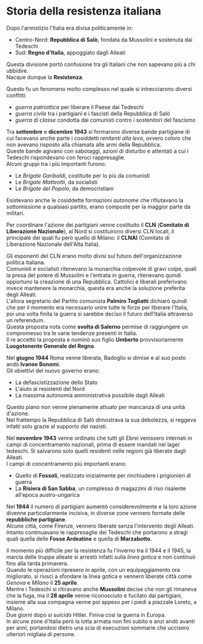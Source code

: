 # Storia della resistenza italiana

Dopo l'armistizio l'Italia era divisa politicamente in:
- Centro-Nord: **Repubblica di Salò**, fondata da Mussolini e sostenuta dai
Tedeschi
- Sud: **Regno d'Italia**, appoggiato dagli Alleati

Questa divisione portò confusione tra gli Italiani che non sapevano più a chi
ubbidire.\
Nacque dunque la **Resistenza**.

Questo fu un fenomeno molto complesso nel quale si intrecciarono diversi
conflitti:
- *guerra patriottica* per liberare il Paese dai Tedeschi
- *guerra civile* tra i partigiani e i fascisti della Repubblica di Salò
- *guerra di classe* condotta dai comunisti contro i sostenitori del fascismo

Tra **settembre** e **dicembre 1943** si formarono diverse bande partigiane di
cui facevano anche parte i cosiddetti *renitenti alla leva*, ovvero coloro che
non avevano risposto alla chiamata alle armi della Repubblica.\
Queste bande agivano con sabotaggi, azioni di disturbo e attentati a cui i
Tedeschi rispondevano con feroci rappresaglie.\
Alcuni gruppi tra i più importanti furono:
- Le *Brigate Garibaldi*, costituite per lo più da comunisti
- Le *Brigate Matteotti*, da socialisti
- Le *Brigate del Popolo*, da democristiani

Esistevano anche le cosiddette formazioni *autonome* che rifiutavano la
sottomissione a qualsiasi partito, erano composte per la maggior parte da
militari.

Per coordinare l'azione dei partigiani venne costituito il **CLN** (**Comitato
di Liberazione Nazionale**), al Nord si costituirono diversi CLN locali, il
principale dei quali fu però quello di Milano: il **CLNAI** (Comitato di
Liberazione Nazionale dell'Alta Italia).

Gli esponenti del CLN erano molto divisi sul futuro dell'organizzazione politica
italiana.\
Comunisti e socialisti ritenevano la monarchia colpevole di gravi colpe, quali
la presa del potere di Mussolini e l'entrata in guerra, ritenevano quindi
opportuno la creazione di una Repubblica. Cattolici e liberali preferivano
invece mantenere la monarchia, questa era anche la soluzione preferita degli
Alleati.\
L'allora segretario del Partito comunista **Palmiro Togliatti** dichiarò quindi
che per il momento era necessario unire tutte le forze per liberare l'Italia,
poi una volta finita la guerra si sarebbe deciso il futuro dell'Italia
attraverso un referendum.\
Questa proposta nota come **svolta di Salerno** permise di raggiungere un
compromesso tra le varie tendenze presenti in Italia.\
Il re accettò la proposta e nominò suo figlio **Umberto** provvisoriamente
**Luogotenente Generale del Regno**.

Nel **giugno 1944** Roma venne liberata, Badoglio si dimise e al suo posto andò
**Ivanoe Bonomi**.\
Gli obiettivi del nuovo governo erano:
- La defascistizzazione dello Stato
- L'aiuto ai resistenti del Nord
- La massima autonomia amministrativa possibile dagli Alleati

Questo piano non venne pienamente attuato per mancanza di una unità d'azione.\
Nel frattempo la Repubblica di Salò dimostrava la sua debolezza, si reggeva
infatti solo grazie al supporto dei nazisti.

Nel **novembre 1943** venne ordinato che tutti gli Ebrei venissero internati in
campi di concentramento nazionali, prima di essere mandati nei lager tedeschi.
Si salvarono solo quelli residenti nelle regioni già liberate dagli Alleati.\
I campi di concentramento più importanti erano:
- Quello di **Fossoli**, realizzato inizialmente per rinchiudere i prigionieri
di guerra
- La **Risiera di San Sabba**, un complesso di magazzini di riso risalente
all'epoca austro-ungarica

Nel **1944** il numero di partigiani aumentò considerevolmente e la loro azione
divenne particolarmente incisiva, in diverse zone vennero formate delle
**repubbliche partigiane**.\
Alcune città, come Firenze, vennero liberate senza l'intervento degli Alleati.
Intanto continuavano le rappresaglie dei Tedeschi che portarono a stragi quali
quella delle **Fosse Ardeatine** e quella di **Marzabotto**.

Il momento più difficile per la resistenza fu l'inverno tra il 1944 e il 1945,
la marcia delle truppe alleate si arrestò infatti sulla *linea gotica* e non
continuò fino alla  tarda primavera.\
Quando le operazioni ripresero in aprile, con un equipaggiamento ora migliorato,
si riuscì a sfondare la linea gotica e vennero liberate città come *Genova* e
*Milano* il **25 aprile**.\
Mentre i Tedeschi si ritiravano anche **Mussolini** decise che non gli rimaneva
che la fuga, ma il **28 aprile** venne riconosciuto e fucilato dai partigiani,
insieme alla sua compagna venne poi appeso per i piedi a piazzale Loreto, a
Milano.\
Due giorni dopo si suicidò Hitler. Finiva così la guerra in Europa.\
In alcune zone d'Italia però la lotta armata non finì subito e anzi andò avanti
per anni, portandosi dietro una scia di esecuzioni sommarie che uccisero
ulteriori migliaia di persone.
